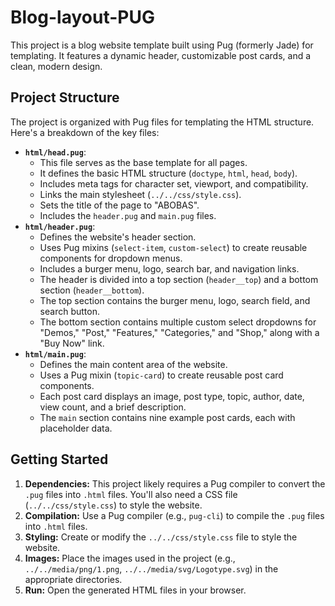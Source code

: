 # Blog-layout-PUG
This project is a blog website template built using Pug (formerly Jade) for templating. It features a dynamic header, customizable post cards, and a clean, modern design.
## Project Structure
The project is organized with Pug files for templating the HTML structure. Here's a breakdown of the key files:
*   **`html/head.pug`**:
    *   This file serves as the base template for all pages.
    *   It defines the basic HTML structure (`doctype`, `html`, `head`, `body`).
    *   Includes meta tags for character set, viewport, and compatibility.
    *   Links the main stylesheet (`../../css/style.css`).
    *   Sets the title of the page to "ABOBAS".
    *   Includes the `header.pug` and `main.pug` files.
*   **`html/header.pug`**:
    *   Defines the website's header section.
    *   Uses Pug mixins (`select-item`, `custom-select`) to create reusable components for dropdown menus.
    *   Includes a burger menu, logo, search bar, and navigation links.
    *   The header is divided into a top section (`header__top`) and a bottom section (`header__bottom`).
    *   The top section contains the burger menu, logo, search field, and search button.
    *   The bottom section contains multiple custom select dropdowns for "Demos," "Post," "Features," "Categories," and "Shop," along with a "Buy Now" link.
*   **`html/main.pug`**:
    *   Defines the main content area of the website.
    *   Uses a Pug mixin (`topic-card`) to create reusable post card components.
    *   Each post card displays an image, post type, topic, author, date, view count, and a brief description.
    *   The `main` section contains nine example post cards, each with placeholder data.
## Getting Started
1.  **Dependencies:** This project likely requires a Pug compiler to convert the `.pug` files into `.html` files. You'll also need a CSS file (`../../css/style.css`) to style the website.
2.  **Compilation:** Use a Pug compiler (e.g., `pug-cli`) to compile the `.pug` files into `.html` files.
3.  **Styling:** Create or modify the `../../css/style.css` file to style the website.
4.  **Images:** Place the images used in the project (e.g., `../../media/png/1.png`, `../../media/svg/Logotype.svg`) in the appropriate directories.
5. **Run:** Open the generated HTML files in your browser.
